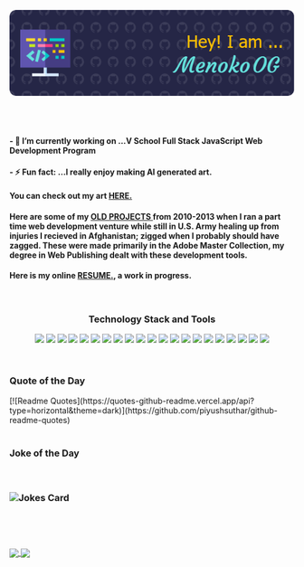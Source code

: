  [![MasterHead](https://github.com/MenokoOG/MenokoOG/blob/main/github-header-image.png)](https://github.com/MenokoOG)

<!--
**MenokoOG/MenokoOG** is a ✨ _special_ ✨ repository because its `README.md` (this file) appears on your GitHub profile.

Here are some ideas to get you started:

- 🔭 I’m currently working on ...
- 🌱 I’m currently learning ...
- 👯 I’m looking to collaborate on ...
- 🤔 I’m looking for help with ...
- 💬 Ask me about ...
- 📫 How to reach me: ...
- 😄 Pronouns: ...
- ⚡ Fun fact: ...
<div align="center"> </div>
-->
<br/>
<br/>
<p><h4> - 🔭 I’m currently working on ...V School Full Stack JavaScript Web Development Program<h4/>
<h4> - ⚡ Fun fact: ...I really enjoy making AI generated art. <h4/> You can check out my art <a href="https://menokoog.github.io/ai_art_menoko/" target="_blank">HERE.</a> <p/>

<h4>Here are some of my <a href="https://menokoog.github.io/Past-Web-Projects-for-Clients/" target="_blank">OLD PROJECTS </a> from 2010-2013 when I ran a part time web development venture while still in U.S. Army healing up from injuries I recieved in Afghanistan; zigged when I probably should have zagged. These were made primarily in the Adobe Master Collection, my degree in Web Publishing dealt with these development tools.</h4>

<h4> Here is my online <a href="https://menokoog.github.io/menoko_resume/" target="_blank">RESUME.</a>, a work in progress. </h4>

<br/>

<div align="center"><h3 align="center">Technology Stack and Tools </h3>  </div>
 <div align="center"><p><img src="https://img.shields.io/badge/HTML5-E34F26?style=for-the-badge&logo=html5&logoColor=white" /> <img src="https://img.shields.io/badge/CSS3-1572B6?style=for-the-badge&logo=css3&logoColor=white" /> <img src="https://img.shields.io/badge/JavaScript-323330?style=for-the-badge&logo=javascript&logoColor=F7DF1E" /> <img src="https://img.shields.io/badge/Python-FFD43B?style=for-the-badge&logo=python&logoColor=blue" /> <img src="https://img.shields.io/badge/Pandas-2C2D72?style=for-the-badge&logo=pandas&logoColor=white" /> <img src="https://img.shields.io/badge/VSCode-0078D4?style=for-the-badge&logo=visual%20studio%20code&logoColor=white" /> <img src="https://img.shields.io/badge/sublime_text-%23575757.svg?&style=for-the-badge&logo=sublime-text&logoColor=important" /> <img src="https://img.shields.io/badge/PyCharm-000000.svg?&style=for-the-badge&logo=PyCharm&logoColor=white" /> <img src="https://img.shields.io/badge/Xampp-F37623?style=for-the-badge&logo=xampp&logoColor=white" /> <img src="https://img.shields.io/badge/Postman-FF6C37?style=for-the-badge&logo=Postman&logoColor=white" /> <img src="https://img.shields.io/badge/npm-CB3837?style=for-the-badge&logo=npm&logoColor=white" /> <img src="https://img.shields.io/badge/Node%20js-339933?style=for-the-badge&logo=nodedotjs&logoColor=white" /> <img src="https://img.shields.io/badge/jQuery-0769AD?style=for-the-badge&logo=jquery&logoColor=white" /> <img src="https://img.shields.io/badge/Flask-000000?style=for-the-badge&logo=flask&logoColor=white" /> <img src="https://img.shields.io/badge/firebase-ffca28?style=for-the-badge&logo=firebase&logoColor=black" /> <img src="https://img.shields.io/badge/Express%20js-000000?style=for-the-badge&logo=express&logoColor=white" />  <img src="https://img.shields.io/badge/conda-342B029.svg?&style=for-the-badge&logo=anaconda&logoColor=white" /> <img src="https://img.shields.io/badge/Chocolatey-80B5E3?style=for-the-badge&logo=chocolatey&logoColor=fff" /> <img src="https://img.shields.io/badge/Bootstrap-563D7C?style=for-the-badge&logo=bootstrap&logoColor=white" /> <img src="https://img.shields.io/badge/VMware-231f20?style=for-the-badge&logo=VMware&logoColor=white" /> <img src="https://img.shields.io/badge/Jira-0052CC?style=for-the-badge&logo=Jira&logoColor=white" />
<p/> </div>
<br/>


<h3>Quote of the Day</h3>
[![Readme Quotes](https://quotes-github-readme.vercel.app/api?type=horizontal&theme=dark)](https://github.com/piyushsuthar/github-readme-quotes)

<br/>
<br/>
<!-- Markdown -->
<h3 align="left"> Joke of the Day<h3/>
<br/>
  
![Jokes Card](https://readme-jokes.vercel.app/api?hideBorder)  

<br/>
<!--
[![trophy](https://github-profile-trophy.vercel.app/?username=MenokoOG&theme=onedark)](https://github.com/ryo-ma/github-profile-trophy) -->

<br/>
<br/>

<a href="https://github.com/anuraghazra/github-readme-stats">
  <img height=200 align="center" src="https://github-readme-stats.vercel.app/api?username=MenokoOG&show_icons=true&theme=transparent" />
</a>
<a href="https://github.com/anuraghazra/convoychat">
  <img height=200 align="center" src="https://github-readme-stats-alpha-ten-56.vercel.app/api/top-langs?username=MenokoOG&show_icons=true&theme=transparent" />
</a>

